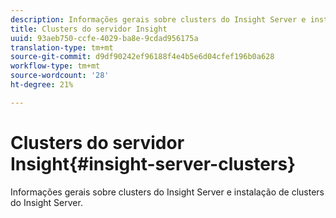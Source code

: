 ```yaml
---
description: Informações gerais sobre clusters do Insight Server e instalação de clusters do Insight Server.
title: Clusters do servidor Insight
uuid: 93aeb750-ccfe-4029-ba8e-9cdad956175a
translation-type: tm+mt
source-git-commit: d9df90242ef96188f4e4b5e6d04cfef196b0a628
workflow-type: tm+mt
source-wordcount: '28'
ht-degree: 21%

---
```



# Clusters do servidor Insight{#insight-server-clusters}

Informações gerais sobre clusters do Insight Server e instalação de clusters do Insight Server.

